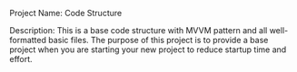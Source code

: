 Project Name: Code Structure

Description:
This is a base code structure with MVVM pattern and all well-formatted basic files. The purpose of this project is to provide a base project when you are starting your new project to reduce startup time and effort.
